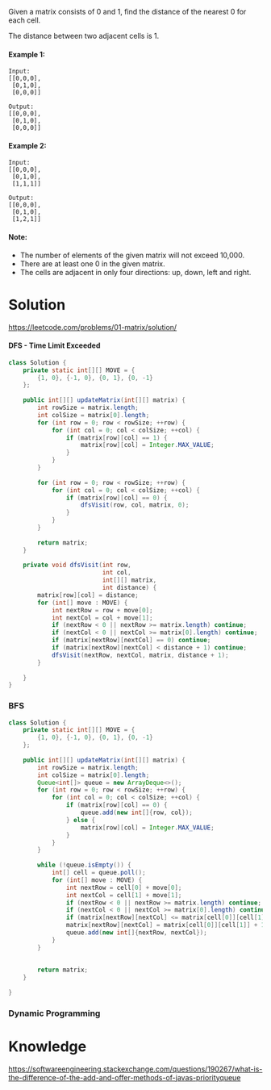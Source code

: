 Given a matrix consists of 0 and 1, find the distance of the nearest 0 for each cell.

The distance between two adjacent cells is 1.

 

#### Example 1:

```
Input:
[[0,0,0],
 [0,1,0],
 [0,0,0]]

Output:
[[0,0,0],
 [0,1,0],
 [0,0,0]]
```

#### Example 2:

```
Input:
[[0,0,0],
 [0,1,0],
 [1,1,1]]

Output:
[[0,0,0],
 [0,1,0],
 [1,2,1]]
``` 

#### Note:

* The number of elements of the given matrix will not exceed 10,000.  
* There are at least one 0 in the given matrix.  
* The cells are adjacent in only four directions: up, down, left and right.  

# Solution

https://leetcode.com/problems/01-matrix/solution/

#### DFS - Time Limit Exceeded

```java
class Solution {
    private static int[][] MOVE = {
        {1, 0}, {-1, 0}, {0, 1}, {0, -1}  
    };
    
    public int[][] updateMatrix(int[][] matrix) {
        int rowSize = matrix.length;
        int colSize = matrix[0].length;
        for (int row = 0; row < rowSize; ++row) {
            for (int col = 0; col < colSize; ++col) {
                if (matrix[row][col] == 1) {
                    matrix[row][col] = Integer.MAX_VALUE;
                }
            }
        }
        
        for (int row = 0; row < rowSize; ++row) {
            for (int col = 0; col < colSize; ++col) {
                if (matrix[row][col] == 0) {
                    dfsVisit(row, col, matrix, 0);
                }
            }
        }
        
        return matrix;
    }
    
    private void dfsVisit(int row, 
                          int col, 
                          int[][] matrix, 
                          int distance) {
        matrix[row][col] = distance;
        for (int[] move : MOVE) {
            int nextRow = row + move[0];
            int nextCol = col + move[1];
            if (nextRow < 0 || nextRow >= matrix.length) continue;
            if (nextCol < 0 || nextCol >= matrix[0].length) continue;
            if (matrix[nextRow][nextCol] == 0) continue;
            if (matrix[nextRow][nextCol] < distance + 1) continue;
            dfsVisit(nextRow, nextCol, matrix, distance + 1);
        }
        
    }
}
```

### BFS

```java
class Solution {
    private static int[][] MOVE = {
        {1, 0}, {-1, 0}, {0, 1}, {0, -1}  
    };
    
    public int[][] updateMatrix(int[][] matrix) {
        int rowSize = matrix.length;
        int colSize = matrix[0].length;
        Queue<int[]> queue = new ArrayDeque<>();
        for (int row = 0; row < rowSize; ++row) {
            for (int col = 0; col < colSize; ++col) {
                if (matrix[row][col] == 0) {
                    queue.add(new int[]{row, col});
                } else {
                    matrix[row][col] = Integer.MAX_VALUE;
                }
            }
        }
        
        while (!queue.isEmpty()) {
            int[] cell = queue.poll();
            for (int[] move : MOVE) {
                int nextRow = cell[0] + move[0];
                int nextCol = cell[1] + move[1];
                if (nextRow < 0 || nextRow >= matrix.length) continue;
                if (nextCol < 0 || nextCol >= matrix[0].length) continue;
                if (matrix[nextRow][nextCol] <= matrix[cell[0]][cell[1]] + 1) continue;
                matrix[nextRow][nextCol] = matrix[cell[0]][cell[1]] + 1;
                queue.add(new int[]{nextRow, nextCol});
            }
        }
        
        
        return matrix;
    }
    
}
```

### Dynamic Programming

# Knowledge

https://softwareengineering.stackexchange.com/questions/190267/what-is-the-difference-of-the-add-and-offer-methods-of-javas-priorityqueue
